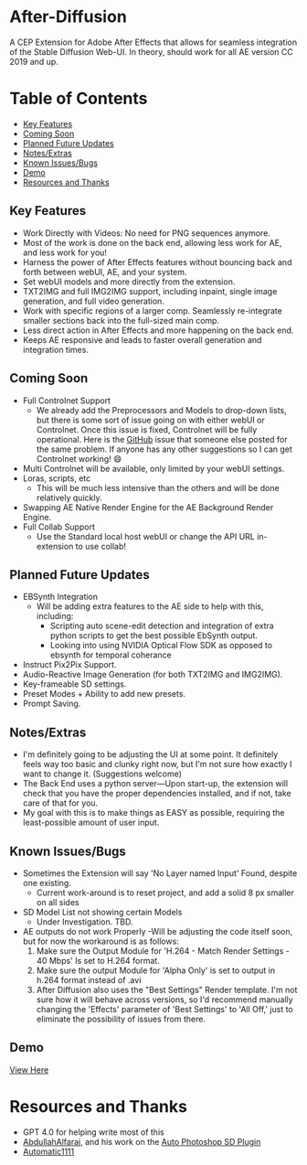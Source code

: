 # After-Diffusion
A CEP Extension for Adobe After Effects that allows for seamless integration of the Stable Diffusion Web-UI.
In theory, should work for all AE version CC 2019 and up.

# Table of Contents
- [Key Features](#key-features)
- [Coming Soon](#coming-soon)
- [Planned Future Updates](#planned-future-updates)
- [Notes/Extras](#notesextras)
- [Known Issues/Bugs](#known-issuesbugs)
- [Demo](#demo)
- [Resources and Thanks](#resources-and-thanks)

## Key Features
- Work Directly with Videos: No need for PNG sequences anymore.
- Most of the work is done on the back end, allowing less work for AE, and less work for you!
- Harness the power of After Effects features without bouncing back and forth between webUI, AE, and your system.
- Set webUI models and more directly from the extension.
- TXT2IMG and full IMG2IMG support, including inpaint, single image generation, and full video generation.
- Work with specific regions of a larger comp. Seamlessly re-integrate smaller sections back into the full-sized main comp.
- Less direct action in After Effects and more happening on the back end.
- Keeps AE responsive and leads to faster overall generation and integration times.

## Coming Soon
- Full Controlnet Support
  - We already add the Preprocessors and Models to drop-down lists, but there is some sort of issue going on with either webUI or Controlnet. Once this issue is fixed, Controlnet will be fully operational. Here is the [GitHub](https://github.com/Mikubill/sd-webui-controlnet/issues/1213#issue-1702373785) issue that someone else posted for the same problem. If anyone has any other suggestions so I can get Controlnet working! 😄
- Multi Controlnet will be available, only limited by your webUI settings.
- Loras, scripts, etc
  - This will be much less intensive than the others and will be done relatively quickly.
- Swapping AE Native Render Engine for the AE Background Render Engine.
- Full Collab Support
  - Use the Standard local host webUI or change the API URL in-extension to use collab!

## Planned Future Updates
- EBSynth Integration
  - Will be adding extra features to the AE side to help with this, including:
    - Scripting auto scene-edit detection and integration of extra python scripts to get the best possible EbSynth output.
    - Looking into using NVIDIA Optical Flow SDK as opposed to ebsynth for temporal coherance
- Instruct Pix2Pix Support.
- Audio-Reactive Image Generation (for both TXT2IMG and IMG2IMG).
- Key-frameable SD settings.
- Preset Modes + Ability to add new presets.
- Prompt Saving.

## Notes/Extras
- I'm definitely going to be adjusting the UI at some point. It definitely feels way too basic and clunky right now, but I'm not sure how exactly I want to change it. (Suggestions welcome)
- The Back End uses a python server—Upon start-up, the extension will check that you have the proper dependencies installed, and if not, take care of that for you.
- My goal with this is to make things as EASY as possible, requiring the least-possible amount of user input.

## Known Issues/Bugs
- Sometimes the Extension will say 'No Layer named Input' Found, despite one existing.
   - Current work-around is to reset project, and add a solid 8 px smaller on all sides 
- SD Model List not showing certain Models
   - Under Investigation. TBD.
- AE outputs do not work Properly
   -Will be adjusting the code itself soon, but for now the workaround is as follows:
   1. Make sure the Output Module for 'H.264 - Match Render Settings - 40 Mbps' Is set to H.264 format.
   2. Make sure the output Module for 'Alpha Only' is set to output in h.264 format instead of .avi
   3. After Diffusion also uses the "Best Settings" Render template. I'm not sure how it will behave across versions, so I'd recommend manually changing the      'Effects' parameter of 'Best Settings' to 'All Off,' just to eliminate the possibility of issues from there.

## Demo
[View Here](https://www.youtube.com/watch?v=IArI8VGK8ao&feature=youtu.be)

# Resources and Thanks
- GPT 4.0 for helping write most of this
- [AbdullahAlfaraj](https://github.com/AbdullahAlfaraj), and his work on the [Auto Photoshop SD Plugin](https://github.com/AbdullahAlfaraj/Auto-Photoshop-StableDiffusion-Plugin)
- [Automatic1111](https://github.com/AUTOMATIC1111/stable-diffusion-webui)

